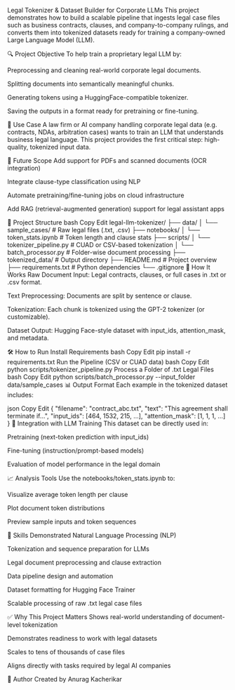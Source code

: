 Legal Tokenizer & Dataset Builder for Corporate LLMs
This project demonstrates how to build a scalable pipeline that ingests legal case files such as business contracts, clauses, and company-to-company rulings, and converts them into tokenized datasets ready for training a company-owned Large Language Model (LLM).

🔍 Project Objective
To help train a proprietary legal LLM by:

Preprocessing and cleaning real-world corporate legal documents.

Splitting documents into semantically meaningful chunks.

Generating tokens using a HuggingFace-compatible tokenizer.

Saving the outputs in a format ready for pretraining or fine-tuning.

💼 Use Case
A law firm or AI company handling corporate legal data (e.g. contracts, NDAs, arbitration cases) wants to train an LLM that understands business legal language. This project provides the first critical step: high-quality, tokenized input data.

🔭 Future Scope
Add support for PDFs and scanned documents (OCR integration)

Integrate clause-type classification using NLP

Automate pretraining/fine-tuning jobs on cloud infrastructure

Add RAG (retrieval-augmented generation) support for legal assistant apps

📂 Project Structure
bash
Copy
Edit
legal-llm-tokenizer/
├── data/
│   └── sample_cases/               # Raw legal files (.txt, .csv)
├── notebooks/
│   └── token_stats.ipynb          # Token length and clause stats
├── scripts/
│   └── tokenizer_pipeline.py      # CUAD or CSV-based tokenization
│   └── batch_processor.py         # Folder-wise document processing
├── tokenized_data/                # Output directory
├── README.md                      # Project overview
├── requirements.txt               # Python dependencies
└── .gitignore
🔧 How It Works
Raw Document Input: Legal contracts, clauses, or full cases in .txt or .csv format.

Text Preprocessing: Documents are split by sentence or clause.

Tokenization: Each chunk is tokenized using the GPT-2 tokenizer (or customizable).

Dataset Output: Hugging Face-style dataset with input_ids, attention_mask, and metadata.

🛠️ How to Run
Install Requirements
bash
Copy
Edit
pip install -r requirements.txt
Run the Pipeline (CSV or CUAD data)
bash
Copy
Edit
python scripts/tokenizer_pipeline.py
Process a Folder of .txt Legal Files
bash
Copy
Edit
python scripts/batch_processor.py --input_folder data/sample_cases
📊 Output Format
Each example in the tokenized dataset includes:

json
Copy
Edit
{
  "filename": "contract_abc.txt",
  "text": "This agreement shall terminate if...",
  "input_ids": [464, 1532, 215, ...],
  "attention_mask": [1, 1, 1, ...]
}
🔁 Integration with LLM Training
This dataset can be directly used in:

Pretraining (next-token prediction with input_ids)

Fine-tuning (instruction/prompt-based models)

Evaluation of model performance in the legal domain

📈 Analysis Tools
Use the notebooks/token_stats.ipynb to:

Visualize average token length per clause

Plot document token distributions

Preview sample inputs and token sequences

🧠 Skills Demonstrated
Natural Language Processing (NLP)

Tokenization and sequence preparation for LLMs

Legal document preprocessing and clause extraction

Data pipeline design and automation

Dataset formatting for Hugging Face Trainer

Scalable processing of raw .txt legal case files

✅ Why This Project Matters
Shows real-world understanding of document-level tokenization

Demonstrates readiness to work with legal datasets

Scales to tens of thousands of case files

Aligns directly with tasks required by legal AI companies

👤 Author
Created by Anurag Kacherikar